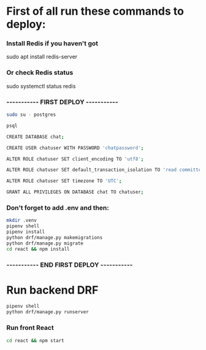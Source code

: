 # First of all run these commands to deploy:

### Install Redis if you haven't got

sudo apt install redis-server

### Or check Redis status

sudo systemctl status redis

### ----------- FIRST DEPLOY -----------

```bash
sudo su - postgres

psql

CREATE DATABASE chat;

CREATE USER chatuser WITH PASSWORD 'chatpassword';

ALTER ROLE chatuser SET client_encoding TO 'utf8';

ALTER ROLE chatuser SET default_transaction_isolation TO 'read committed';

ALTER ROLE chatuser SET timezone TO 'UTC';

GRANT ALL PRIVILEGES ON DATABASE chat TO chatuser;
```

### Don't forget to add .env and then:

```bash
mkdir .venv
pipenv shell
pipenv install
python drf/manage.py makemigrations
python drf/manage.py migrate
cd react && npm install
```

### ----------- END FIRST DEPLOY -----------

# Run backend DRF

```bash
pipenv shell
python drf/manage.py runserver
```

### Run front React

```bash
cd react && npm start
```
